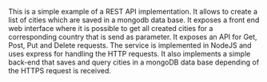 This is a simple example of a REST API implementation. It allows to create a list of cities which
are saved in a mongodb data base. It exposes a front end web interface where it is possible to get all created cities for a 
corresponding country that is send as parameter. It exposes an API for Get, Post, Put and Delete requests. The service is implemented
in NodeJS and uses express for handling the HTTP requests. It also implements a simple back-end that saves and query cities in 
a mongoDB data base depending of the HTTPS request is received.
